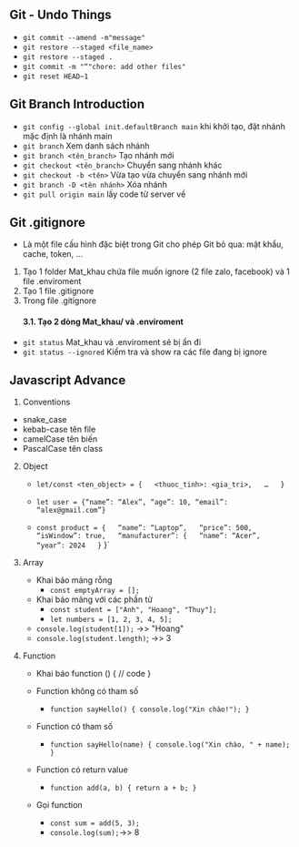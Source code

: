 
## Git - Undo Things

- `git commit --amend -m"message"`
- `git restore --staged <file_name>`
- `git restore --staged .`
- `git commit -m "“"chore: add other files"`
- `git reset HEAD~1`

## Git Branch Introduction
- `git config --global init.defaultBranch main` khi khởi tạo, đặt nhánh mặc định là nhánh main
- `git branch` Xem danh sách nhánh
- `git branch <tên_branch>` Tạo nhánh mới
- `git checkout <tên_branch>` Chuyển sang nhánh khác
- `git checkout -b <tên>` Vừa tạo vừa chuyển sang nhánh mới
- `git branch -D <tên nhánh>` Xóa nhánh
- `git pull origin main` lấy code từ server về

## Git .gitignore
* Là một file cấu hình đặc biệt trong Git cho phép Git bỏ qua: mật khẩu, cache, token, ...
1. Tạo 1 folder Mat_khau chứa file muốn ignore (2 file zalo, facebook) và  1 file .enviroment
2. Tạo 1 file .gitignore
3. Trong file .gitignore 
    #### 3.1. Tạo 2 dòng Mat_khau/ và .enviroment
- `git status` Mat_khau và .enviroment sẽ bị ẩn đi
- `git status --ignored` Kiểm tra và show ra các file đang bị ignore

## Javascript Advance
1. Conventions
- snake_case 
- kebab-case tên file
- camelCase tên biến
- PascalCase tên class

2. Object
    *  `let/const <ten_object> = {  
            <thuoc_tinh>: <gia_tri>,  
            …  
        }`

    * `let user = {“name”: “Alex”, “age”: 10, “email”: “alex@gmail.com”}`
    * `const product = {  
            “name”: “Laptop”,  
            “price”: 500,  
            “isWindow”: true,  
            “manufacturer”: {  
            “name”: “Acer”,  
            “year”: 2024  
        }` 
}`
3.  Array
    * Khai báo mảng rỗng 
        - `const emptyArray = [];`
    * Khai báo mảng với các phần tử
        - `const student = ["Anh", "Hoang", "Thuy"];`
        - `let numbers = [1, 2, 3, 4, 5];`
    * `console.log(student[1]);` ->> "Hoang"
    * `console.log(student.length)`; ->> 3 

4.  Function
    * Khai báo function <nameFunction>() {
    // code
    }
    * Function không có tham số
        - `function sayHello() {
                console.log("Xin chào!");
            }`

    * Function có tham số
        - `function sayHello(name) {
            console.log("Xin chào, " + name);
        }`

    * Function có return value
        - `function add(a, b) {
            return a + b;
        }`
    * Gọi function
        - `const sum = add(5, 3);`
        - `console.log(sum);`->> 8
   

